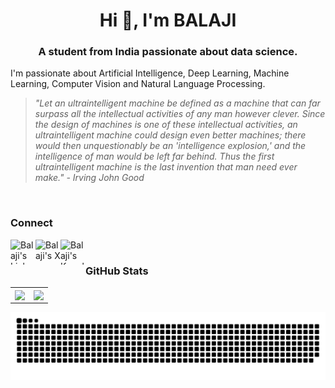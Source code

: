 <h1 align="center">Hi 👋, I'm BALAJI</h1>
<h3 align="center">A student from India passionate about data science.</h3>

I'm passionate about Artificial Intelligence, Deep Learning, Machine Learning, Computer Vision and Natural Language Processing.

<div>

> *"Let an ultraintelligent machine be defined as a machine that can far surpass all the intellectual activities of any man however clever. Since the design of machines is one of these intellectual activities, an ultraintelligent machine could design even better machines; there would then unquestionably be an 'intelligence explosion,' and the intelligence of man would be left far behind. Thus the first ultraintelligent machine is the last invention that man need ever make." - Irving John Good*

<div>
<br>

### Connect

<a href="https://www.linkedin.com/in/balaji24092001/">
  <img align="left" alt="Balaji's LinkedIn" width="40px" height="40px padding=10px" src="" />
</a>

<a href="https://x.com/BALAJI240901">
  <img align="left" alt="Balaji's X" width="40px" height="40px" src="https://cdn.icon-icons.com/icons2/4076/PNG/512/twitter_x_logo_icon_258917.png" />
</a>

<a href="https://www.kaggle.com/balajivaraprasad">
  <img align="left" alt="Balaji's Kaggle" width="40px" height="40px" src="https://cdn.icon-icons.com/icons2/2699/PNG/512/kaggle_logo_icon_168473.png" />
</a>

<br/>

### GitHub Stats
<div align = "center" style="">
<table class="center" style="width:100%, border: none;", border = "0">
  <tr>
    <td align="center">
  <img height=180 align="center" src="https://github-readme-stats.vercel.app/api?username=BALAJI24092001&theme=tokyonight&hide_title=true" />
    </td>
    <td align="center">
  <img height=180 align="center" src="https://github-readme-stats.vercel.app/api/top-langs?username=BALAJI24092001&layout=compact&langs_count=6&card_width=320&theme=tokyonight&hide_title=true" />
</td>
  </tr>
</table>

<picture>
  <source media="(prefers-color-scheme: light)" srcset="https://raw.githubusercontent.com/BALAJI24092001/BALAJI24092001/snake-game/github-contribution-grid-snake-dark.svg">
  <source media="(prefers-color-scheme: light)" srcset="https://raw.githubusercontent.com/BALAJI24092001/BALAJI24092001/snake-game/github-contribution-grid-snake.svg">
  <img alt="github contribution grid snake animation" src="https://raw.githubusercontent.com/BALAJI24092001/BALAJI24092001/snake-game/github-contribution-grid-snake.svg">
</picture>
  
</div>




<!--&hide=jupyter%20notebook-->
